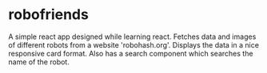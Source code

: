 # robofriends
A simple react app designed while learning react. Fetches data and images of different robots from a website 'robohash.org'. Displays the data in a nice responsive card format. Also has a search component which searches the name of the robot.
